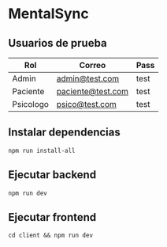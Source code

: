 # MentalSync

## Usuarios de prueba

| Rol       | Correo            | Pass |
| --------- | ----------------- | ---- |
| Admin     | admin@test.com    | test |
| Paciente  | paciente@test.com | test |
| Psicologo | psico@test.com    | test |

## Instalar dependencias

`npm run install-all`

## Ejecutar backend

`npm run dev`

## Ejecutar frontend

`cd client && npm run dev`
